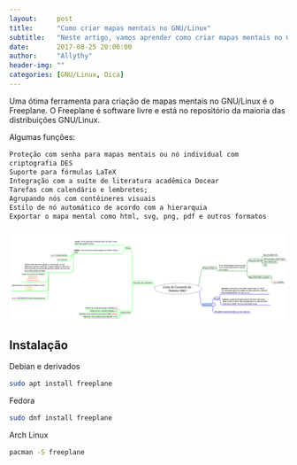 ```yaml
---
layout:     post
title:      "Como criar mapas mentais no GNU/Linux"
subtitle:   "Neste artigo, vamos aprender como criar mapas mentais no GNU/Linux."
date:       2017-08-25 20:00:00
author:     "Allythy"
header-img: ""
categories: [GNU/Linux, Dica]
---
```

Uma ótima ferramenta para criação de mapas mentais no GNU/Linux é o Freeplane. O Freeplane é software livre e está no repositório da maioria das distribuições GNU/Linux.

Algumas funções:

    Proteção com senha para mapas mentais ou nó individual com criptografia DES
    Suporte para fórmulas LaTeX
    Integração com a suíte de literatura acadêmica Docear
    Tarefas com calendário e lembretes;
    Agrupando nós com contêineres visuais
    Estilo de nó automático de acordo com a hierarquia
    Exportar o mapa mental como html, svg, png, pdf e outros formatos

![Mostrando a interface gráfica do Freeplane](/img/freeplane.png)
## Instalação

Debian e derivados

```bash
sudo apt install freeplane
```
Fedora

```bash
sudo dnf install freeplane
```

Arch Linux

```bash
pacman -S freeplane
```
